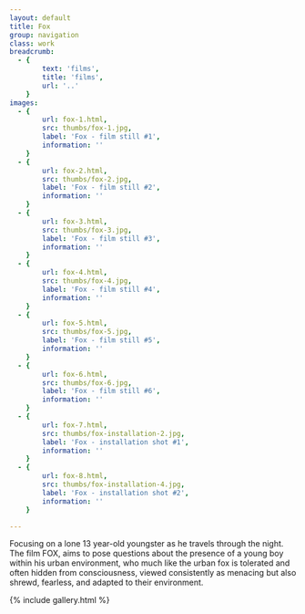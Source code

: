 ```yaml
---
layout: default
title: Fox
group: navigation
class: work
breadcrumb:
  - {
  		text: 'films',
  		title: 'films',
  		url: '..'
	}
images:
  - {
		url: fox-1.html, 
		src: thumbs/fox-1.jpg,
		label: 'Fox - film still #1',
		information: ''
	}
  - {
		url: fox-2.html, 
		src: thumbs/fox-2.jpg,
		label: 'Fox - film still #2',
		information: ''
	}
  - {
		url: fox-3.html, 
		src: thumbs/fox-3.jpg,
		label: 'Fox - film still #3',
		information: ''
	}
  - {
		url: fox-4.html, 
		src: thumbs/fox-4.jpg,
		label: 'Fox - film still #4',
		information: ''
	}
  - {
		url: fox-5.html, 
		src: thumbs/fox-5.jpg,
		label: 'Fox - film still #5',
		information: ''
	}
  - {
		url: fox-6.html, 
		src: thumbs/fox-6.jpg,
		label: 'Fox - film still #6',
		information: ''
	}
  - {
		url: fox-7.html, 
		src: thumbs/fox-installation-2.jpg,
		label: 'Fox - installation shot #1',
		information: ''
	}
  - {
		url: fox-8.html, 
		src: thumbs/fox-installation-4.jpg,
		label: 'Fox - installation shot #2',
		information: ''
	}

---
```


Focusing on a lone 13 year-old youngster as he travels through the night. The film FOX, aims to pose questions about the presence of a young boy within his urban environment, who much like the urban fox is tolerated and often hidden from consciousness, viewed consistently as menacing but also shrewd, fearless, and adapted to their environment.

{% include gallery.html %}

